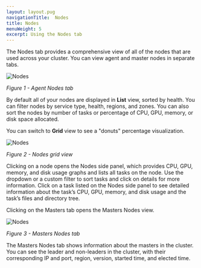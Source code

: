 ```yaml
---
layout: layout.pug
navigationTitle:  Nodes
title: Nodes
menuWeight: 5
excerpt: Using the Nodes tab
---
```


The Nodes tab provides a comprehensive view of all of the nodes that are used across your cluster. You can view agent and master nodes in separate tabs.

![Nodes](/1.12/img/nodes-ee-dcos-1-12.png)

<p><i>Figure 1 - Agent Nodes tab</i></p>

By default all of your nodes are displayed in **List** view, sorted by health. You can filter nodes by service type, health, regions, and zones. You can also sort the nodes by number of tasks or percentage of CPU, GPU, memory, or disk space allocated.

You can switch to **Grid** view to see a "donuts" percentage visualization.

![Nodes](/1.12/img/nodes-donuts-ee-dcos-1-12.png)

<p><i>Figure 2 - Nodes grid view</i></p>

Clicking on a node opens the Nodes side panel, which provides CPU, GPU, memory, and disk usage graphs and lists all tasks on the node. Use the dropdown or a custom filter to sort tasks and click on details for more information. Click on a task listed on the Nodes side panel to see detailed information about the task’s CPU, GPU, memory, and disk usage and the task’s files and directory tree.

Clicking on the Masters tab opens the Masters Nodes view.

![Nodes](/1.12/img/nodes-masters-ee-dcos-1-12.png)

<p><i>Figure 3 - Masters Nodes tab</i></p>

The Masters Nodes tab shows information about the masters in the cluster. You can see the leader and non-leaders in the cluster, with their corresponding IP and port, region, version, started time, and elected time.


